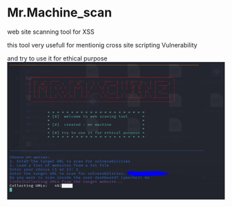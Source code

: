 # Mr.Machine_scan
web site scanning tool for XSS 

this tool very usefull for mentionig cross site scripting Vulnerability

and try to use it for ethical purpose 
![Capture](https://github.com/Mrmachinepro/Mr.Machine_scan/blob/main/Capture.PNG)
